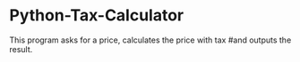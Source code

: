 # Python-Tax-Calculator
This program asks for a price, calculates the price with tax #and outputs the result.
